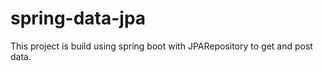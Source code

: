 # spring-data-jpa
 This project is build using spring boot with JPARepository to get and post data.
